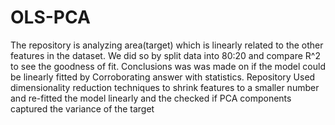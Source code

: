 # OLS-PCA
The repository is analyzing area(target) which is linearly related to the other features  in the dataset. We did so by split data into 80:20 and compare R^2 to see the goodness of fit. Conclusions was was made on if the model could be linearly fitted by Corroborating answer with statistics.  Repository Used dimensionality reduction techniques to shrink features to a smaller number and re-fitted the model linearly and the checked if PCA components captured the variance of the target
